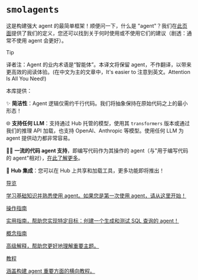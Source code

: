 <!--Copyright 2024 The HuggingFace Team. All rights reserved.

Licensed under the Apache License, Version 2.0 (the "License"); you may not use this file except in compliance with
the License. You may obtain a copy of the License at

http://www.apache.org/licenses/LICENSE-2.0

Unless required by applicable law or agreed to in writing, software distributed under the License is distributed on
an "AS IS" BASIS, WITHOUT WARRANTIES OR CONDITIONS OF ANY KIND, either express or implied. See the License for the
specific language governing permissions and limitations under the License.

⚠️ Note that this file is in Markdown but contain specific syntax for our doc-builder (similar to MDX) that may not be
rendered properly in your Markdown viewer.
-->

# `smolagents`

这是构建强大 agent 的最简单框架！顺便问一下，什么是 "agent"？我们在[此页面](conceptual_guides/intro_agents.md)提供了我们的定义，您还可以找到关于何时使用或不使用它们的建议（剧透：通常不使用 agent 会更好）。

> [!TIP]
> 译者注：Agent 的业内术语是“智能体”。本译文将保留 agent，不作翻译，以带来更高效的阅读体验。(在中文为主的文章中，It's easier to 注意到英文。Attention Is All You Need!)

本库提供：

✨ **简洁性**：Agent 逻辑仅需约千行代码。我们将抽象保持在原始代码之上的最小形态！

🌐 **支持任何 LLM**：支持通过 Hub 托管的模型，使用其 `transformers` 版本或通过我们的推理 API 加载，也支持 OpenAI、Anthropic 等模型。使用任何 LLM 为 agent 提供动力都非常容易。

🧑‍💻 **一流的代码 agent 支持**，即编写代码作为其操作的 agent（与"用于编写代码的 agent"相对），[在此了解更多](tutorials/secure_code_execution)。

🤗 **Hub 集成**：您可以在 Hub 上共享和加载工具，更多功能即将推出！

<div class="mt-10">
  <div class="w-full flex flex-col space-y-4 md:space-y-0 md:grid md:grid-cols-2 md:gap-y-4 md:gap-x-5">
    <a class="!no-underline border dark:border-gray-700 p-5 rounded-lg shadow hover:shadow-lg" href="./guided_tour.md"
      ><div class="w-full text-center bg-gradient-to-br from-blue-400 to-blue-500 rounded-lg py-1.5 font-semibold mb-5 text-white text-lg leading-relaxed">导览</div>
      <p class="text-gray-700">学习基础知识并熟悉使用 agent。如果您是第一次使用 agent，请从这里开始！</p>
    </a>
    <a class="!no-underline border dark:border-gray-700 p-5 rounded-lg shadow hover:shadow-lg" href="./examples/text_to_sql.md"
      ><div class="w-full text-center bg-gradient-to-br from-indigo-400 to-indigo-500 rounded-lg py-1.5 font-semibold mb-5 text-white text-lg leading-relaxed">操作指南</div>
      <p class="text-gray-700">实用指南，帮助您实现特定目标：创建一个生成和测试 SQL 查询的 agent！</p>
    </a>
    <a class="!no-underline border dark:border-gray-700 p-5 rounded-lg shadow hover:shadow-lg" href="./conceptual_guides/intro_agents.md"
      ><div class="w-full text-center bg-gradient-to-br from-pink-400 to-pink-500 rounded-lg py-1.5 font-semibold mb-5 text-white text-lg leading-relaxed">概念指南</div>
      <p class="text-gray-700">高级解释，帮助您更好地理解重要主题。</p>
   </a>
    <a class="!no-underline border dark:border-gray-700 p-5 rounded-lg shadow hover:shadow-lg" href="./tutorials/building_good_agents.md"
      ><div class="w-full text-center bg-gradient-to-br from-purple-400 to-purple-500 rounded-lg py-1.5 font-semibold mb-5 text-white text-lg leading-relaxed">教程</div>
      <p class="text-gray-700">涵盖构建 agent 重要方面的横向教程。</p>
    </a>
  </div>
</div>
